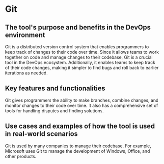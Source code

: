 # Git

## The tool's purpose and benefits in the DevOps environment

Git is a distributed version control system that enables programmers to keep track of changes to their code over time. Since it allows teams to work together on code and manage changes to their codebase, Git is a crucial tool in the DevOps ecosystem. Additionally, it enables teams to keep track of their code changes, making it simpler to find bugs and roll back to earlier iterations as needed.

## Key features and functionalities

Git gives programmers the ability to make branches, combine changes, and monitor changes to their code over time. It also has a comprehensive set of tools for handling disputes and finding solutions.

## Use cases and examples of how the tool is used in real-world scenarios

Git is used by many companies to manage their codebase. For example, Microsoft uses Git to manage the development of Windows, Office, and other products.
